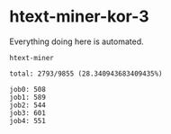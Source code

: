 # htext-miner-kor-3

Everything doing here is automated.

```
htext-miner

total: 2793/9855 (28.340943683409435%)

job0: 508
job1: 589
job2: 544
job3: 601
job4: 551
```